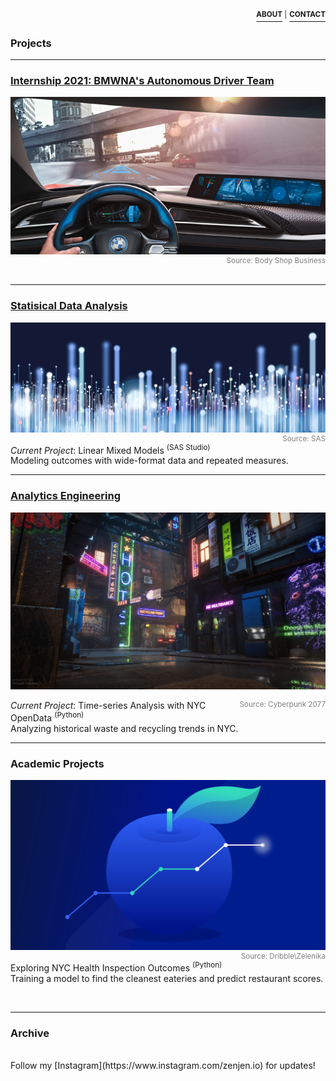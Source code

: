 <p align="right">
  <a href="https://zenjen-devs.github.io/bio"><b><sup>ABOUT</sup></b></a><sup> |</sup>
  <a href="mailto:jen.arriaza@nyu.edu"><b><sup>CONTACT</sup></b></a>
  
  </p>


### Projects

---

### [Internship 2021: BMWNA's Autonomous Driver Team](/internship2021)

<p><a href="https://zenjen-devs.github.io/internship2021"><img src="images/BMW-Intel.jpg?raw=true"/></a>
<br>
<span style="float:right; color: gray;"><sup>Source: Body Shop Business</sup></span></p>
<br>


---

### [Statisical Data Analysis](/statisticaldataanalysis)

<p><a href="https://zenjen-devs.github.io/statisticaldataanalysis"><img src="images/dataprofessionals.JPG?raw=true"/></a>
<br>
<span style="float:right; color: gray;"><sup>Source: SAS</sup></span></p>

<i>Current Project</i>: Linear Mixed Models <sup>(SAS Studio)</sup>
<br>
Modeling outcomes with wide-format data and repeated measures.
<br>

---

### [Analytics Engineering](/analytics-python)
<p><a href="https://zenjen-devs.github.io/analytics-python"><img src="images/civilizationfiction.jpg?raw=true"/></a>

<span style="float:right; color: gray;"><sup>Source: Cyberpunk 2077</sup></span></p>

<i>Current Project</i>: Time-series Analysis with NYC OpenData <sup>(Python)</sup>
<br>
Analyzing historical waste and recycling trends in NYC.
<br>

---

<h3> Academic Projects</h3>
<p><a href="https://zenjen-devs.github.io/academicprojects"><img src="images/analytics-apple2.png?raw=true"/></a>
<br>
<span style="float:right; color: gray;"><sup>Source: Dribble\Zelenika</sup></span></p>

Exploring NYC Health Inspection Outcomes <sup>(Python)</sup>
<br>
Training a model to find the cleanest eateries and predict restaurant scores.

<br>

---


### Archive
<br>
Follow my [Instagram](https://www.instagram.com/zenjen.io) for updates!



<!-- Remove above link if you don't want to attibute -->
